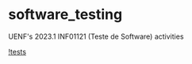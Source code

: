 # software_testing
UENF's 2023.1 INF01121 (Teste de Software)  activities 

[!tests](https://github.com/danibritods/software_testing/actions/workflows/tests.yaml/badge.svg)
